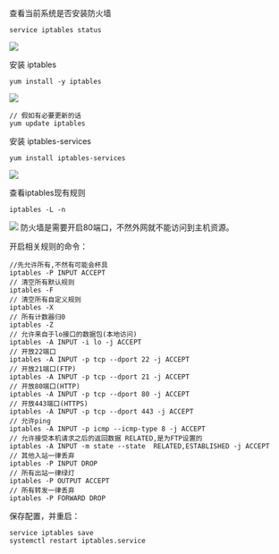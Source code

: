 查看当前系统是否安装防火墙
```
service iptables status 
```

![](http://upload-images.jianshu.io/upload_images/2838289-9377079fbfc5f587.png?imageMogr2/auto-orient/strip%7CimageView2/2/w/1240)

安装 iptables 
```
yum install -y iptables
```
![](http://upload-images.jianshu.io/upload_images/2838289-9bb9c63aa0886d22.png?imageMogr2/auto-orient/strip%7CimageView2/2/w/1240)

```
// 假如有必要更新的话
yum update iptables
```

安装 iptables-services 
```
yum install iptables-services
```
![](http://upload-images.jianshu.io/upload_images/2838289-9c14c67ff6fccd33.png?imageMogr2/auto-orient/strip%7CimageView2/2/w/1240)

查看iptables现有规则  
```
iptables -L -n  
```
![](http://upload-images.jianshu.io/upload_images/2838289-8e35884fbff3e7fb.png?imageMogr2/auto-orient/strip%7CimageView2/2/w/1240)
防火墙是需要开启80端口，不然外网就不能访问到主机资源。

开启相关规则的命令：
```
//先允许所有,不然有可能会杯具  
iptables -P INPUT ACCEPT  
// 清空所有默认规则  
iptables -F  
// 清空所有自定义规则  
iptables -X  
// 所有计数器归0  
iptables -Z  
// 允许来自于lo接口的数据包(本地访问)  
iptables -A INPUT -i lo -j ACCEPT  
// 开放22端口  
iptables -A INPUT -p tcp --dport 22 -j ACCEPT  
// 开放21端口(FTP)  
iptables -A INPUT -p tcp --dport 21 -j ACCEPT  
// 开放80端口(HTTP)  
iptables -A INPUT -p tcp --dport 80 -j ACCEPT  
// 开放443端口(HTTPS)  
iptables -A INPUT -p tcp --dport 443 -j ACCEPT  
// 允许ping  
iptables -A INPUT -p icmp --icmp-type 8 -j ACCEPT  
// 允许接受本机请求之后的返回数据 RELATED,是为FTP设置的  
iptables -A INPUT -m state --state  RELATED,ESTABLISHED -j ACCEPT  
// 其他入站一律丢弃  
iptables -P INPUT DROP  
// 所有出站一律绿灯  
iptables -P OUTPUT ACCEPT  
// 所有转发一律丢弃  
iptables -P FORWARD DROP  
```

保存配置，并重启：
```
service iptables save  
systemctl restart iptables.service  
```




